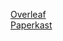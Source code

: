 <a href="https://www.overleaf.com/">Overleaf</a>
<br>
<a href="https://paperkast.com/">Paperkast</a>
